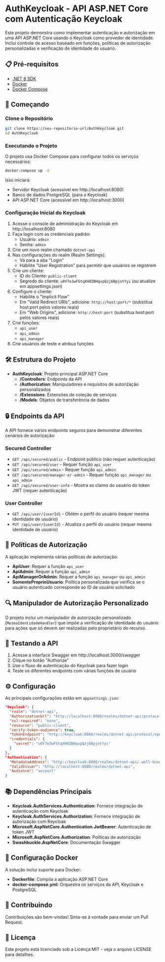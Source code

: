 ﻿# AuthKeycloak - API ASP.NET Core com Autenticação Keycloak

Este projeto demonstra como implementar autenticação e autorização em uma API ASP.NET Core usando o Keycloak como provedor de identidade. Inclui controle de acesso baseado em funções, políticas de autorização personalizadas e verificação de identidade do usuário.

## 📋 Pré-requisitos

- [.NET 8 SDK](https://dotnet.microsoft.com/download/dotnet/8.0)
- [Docker](https://www.docker.com/products/docker-desktop/)
- [Docker Compose](https://docs.docker.com/compose/install/)

## 🚀 Começando

### Clone o Repositório

```bash
git clone https://seu-repositorio-url/AuthKeycloak.git
cd AuthKeycloak
```

### Executando o Projeto

O projeto usa Docker Compose para configurar todos os serviços necessários:

```bash
docker-compose up -d
```

Isso iniciará:
- Servidor Keycloak (acessível em http://localhost:8080)
- Banco de dados PostgreSQL (para o Keycloak)
- API ASP.NET Core (acessível em http://localhost:3000)

### Configuração Inicial do Keycloak

1. Acesse o console de administração do Keycloak em http://localhost:8080
2. Faça login com as credenciais padrão:
   - Usuário: `admin`
   - Senha: `admin`
3. Crie um novo realm chamado `dotnet-api`
4. Nas configurações do realm (Realm Settings):
   - Vá para a aba "Login"
   - Habilite "User Registration" para permitir que usuários se registrem
5. Crie um cliente:
   - ID do Cliente: `public-client`
   - Segredo do cliente: `u0Y7e3wFGtqXH0ZBHqvpQzj6BpjotYyi` (ou atualize em appsettings.json)
6. Configure o cliente:
   - Habilite o "Implicit Flow"
   - Em "Valid Redirect URIs", adicione: `http://host:port/*` (substitua host:port pelos valores reais)
   - Em "Web Origins", adicione: `http://host:port` (substitua host:port pelos valores reais)
7. Crie funções:
   - `api_user`
   - `api_admin`
   - `api_manager`
8. Crie usuários de teste e atribua funções

## 🛠️ Estrutura do Projeto

- **AuthKeycloak**: Projeto principal ASP.NET Core
  - **/Controllers**: Endpoints da API
  - **/Authorization**: Manipuladores e requisitos de autorização personalizados
  - **/Extensions**: Extensões de coleção de serviços
  - **/Models**: Objetos de transferência de dados

## 🔒 Endpoints da API

A API fornece vários endpoints seguros para demonstrar diferentes cenários de autorização:

### Secured Controller

- `GET /api/secured/public` - Endpoint público (não requer autenticação)
- `GET /api/secured/user` - Requer função `api_user`
- `GET /api/secured/admin` - Requer função `api_admin`
- `GET /api/secured/manager-or-admin` - Requer função `api_manager` ou `api_admin`
- `GET /api/secured/user-info` - Mostra as claims do usuário do token JWT (requer autenticação)

### User Controller

- `GET /api/user/{userId}` - Obtém o perfil do usuário (requer mesma identidade de usuário)
- `PUT /api/user/{userId}` - Atualiza o perfil do usuário (requer mesma identidade de usuário)

## 🔐 Políticas de Autorização

A aplicação implementa várias políticas de autorização:

- **ApiUser**: Requer a função `api_user`
- **ApiAdmin**: Requer a função `api_admin`
- **ApiManagerOrAdmin**: Requer a função `api_manager` ou `api_admin`
- **SomenteProprioUsuario**: Política personalizada que verifica se o usuário autenticado corresponde ao ID de usuário solicitado

## 🔍 Manipulador de Autorização Personalizado

O projeto inclui um manipulador de autorização personalizado (`MesmaIdentidadeHandler`) que impõe a verificação de identidade do usuário para ações que só devem ser realizadas pelo proprietário do recurso.

## 🧪 Testando a API

1. Acesse a interface Swagger em http://localhost:3000/swagger
2. Clique no botão "Authorize"
3. Use o fluxo de autenticação do Keycloak para fazer login
4. Teste os diferentes endpoints com várias funções de usuário

## ⚙️ Configuração

As principais configurações estão em `appsettings.json`:

```json
"Keycloak": {
  "realm": "dotnet-api",
  "AuthorizationUrl": "http://localhost:8080/realms/dotnet-api/protocol/openid-connect/auth",
  "ssl-required": "none",
  "resource": "public-client",
  "verify-token-audience": true,
  "tokenEndpoint": "http://keycloak:8080/realms/dotnet-api/protocol/openid-connect/token",
  "credentials": {
    "secret": "u0Y7e3wFGtqXH0ZBHqvpQzj6BpjotYyi"
  }
},
"Authentication": {
  "MetadataAddress": "http://keycloak:8080/realms/dotnet-api/.well-known/openid-configuration",
  "ValidIssuer": "http://localhost:8080/realms/dotnet-api",
  "Audience": "account"
}
```

## 📚 Dependências Principais

- **Keycloak.AuthServices.Authentication**: Fornece integração de autenticação com Keycloak
- **Keycloak.AuthServices.Authorization**: Fornece integração de autorização com Keycloak
- **Microsoft.AspNetCore.Authentication.JwtBearer**: Autenticação de token JWT
- **Microsoft.AspNetCore.Authorization**: Políticas de autorização
- **Swashbuckle.AspNetCore**: Documentação Swagger

## 🐳 Configuração Docker

A solução inclui suporte para Docker:
- **Dockerfile**: Compila a aplicação ASP.NET Core
- **docker-compose.yml**: Orquestra os serviços da API, Keycloak e PostgreSQL

## 🤝 Contribuindo

Contribuições são bem-vindas! Sinta-se à vontade para enviar um Pull Request.

## 📄 Licença

Este projeto está licenciado sob a Licença MIT - veja o arquivo LICENSE para detalhes.